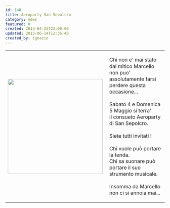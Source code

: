 ```yaml
---
id: 148
title: Aeroparty San Sepolcro
category: news
featured: 0
created: 2013-04-25T23:00:00
updated: 2013-06-14T12:36:40
created_by: ignazio
---
```

<table border="0">
 <tbody>
  <tr>
   <td>
    <a href="images/stories/2013.sansepolcro.png" target="_blank">
     <img border="0" src="images/stories/2013.sansepolcro.png" style="float: left; padding-right: 5px; width: 300px;"/>
    </a>
    <br/>
    <br/>
   </td>
   <td valign="top">
    <p>
     <span style="line-height: 1.3em;">
      Chi non e' mai stato dal mitico Marcello
     </span>
     <br/>
     non puo' assolutamente farsi perdere questa occasione...
     <br/>
     <br/>
     Sabato 4 e Domenica 5 Maggio si terra'
     <br/>
     il consueto Aeroparty di San Sepolcro.
     <br/>
     <br/>
     Siete tutti invitati !
     <br/>
     <br/>
     Chi vuole può portare la tenda.
     <br/>
     Chi sa suonare può portare il suo strumento musicale.
     <br/>
     <br/>
     Insomma da Marcello non ci si annoia mai...
    </p>
   </td>
  </tr>
 </tbody>
</table>
